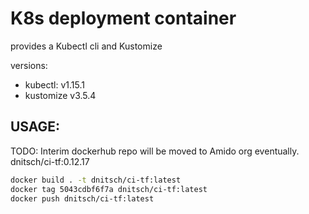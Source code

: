 # K8s deployment container

provides a Kubectl cli  and Kustomize

versions:
  - kubectl: v1.15.1
  - kustomize v3.5.4


USAGE:
---

TODO: Interim dockerhub repo will be moved to Amido org eventually.
dnitsch/ci-tf:0.12.17 

```bash
docker build . -t dnitsch/ci-tf:latest
docker tag 5043cdbf6f7a dnitsch/ci-tf:latest
docker push dnitsch/ci-tf:latest
```
